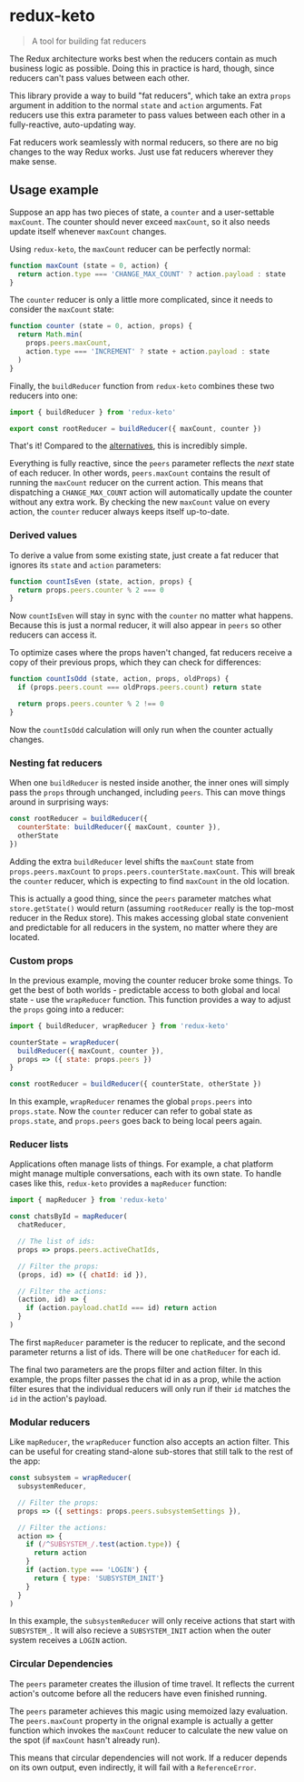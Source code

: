 # redux-keto

> A tool for building fat reducers

The Redux architecture works best when the reducers contain as much business logic as possible. Doing this in practice is hard, though, since reducers can't pass values between each other.

This library provide a way to build "fat reducers", which take an extra `props` argument in addition to the normal `state` and `action` arguments. Fat reducers use this extra parameter to pass values between each other in a fully-reactive, auto-updating way.

Fat reducers work seamlessly with normal reducers, so there are no big changes to the way Redux works. Just use fat reducers wherever they make sense.

## Usage example

Suppose an app has two pieces of state, a `counter` and a user-settable `maxCount`. The counter should never exceed `maxCount`, so it also needs update itself whenever `maxCount` changes.

Using `redux-keto`, the `maxCount` reducer can be perfectly normal:

```js
function maxCount (state = 0, action) {
  return action.type === 'CHANGE_MAX_COUNT' ? action.payload : state
}
```

The `counter` reducer is only a little more complicated, since it needs to consider the `maxCount` state:

```js
function counter (state = 0, action, props) {
  return Math.min(
    props.peers.maxCount,
    action.type === 'INCREMENT' ? state + action.payload : state
  )
}
```

Finally, the `buildReducer` function from `redux-keto` combines these two reducers into one:

```js
import { buildReducer } from 'redux-keto'

export const rootReducer = buildReducer({ maxCount, counter })
```

That's it! Compared to the [alternatives](https://github.com/Airbitz/redux-keto/blob/master/docs/bad-alternatives.md), this is incredibly simple.

Everything is fully reactive, since the `peers` parameter reflects the *next* state of each reducer. In other words, `peers.maxCount` contains the result of running the `maxCount` reducer on the current action. This means that dispatching a `CHANGE_MAX_COUNT` action will automatically update the counter without any extra work. By checking the new `maxCount` value on every action, the `counter` reducer always keeps itself up-to-date.

### Derived values

To derive a value from some existing state, just create a fat reducer that ignores its `state` and `action` parameters:

```js
function countIsEven (state, action, props) {
  return props.peers.counter % 2 === 0
}
```

Now `countIsEven` will stay in sync with the `counter` no matter what happens. Because this is just a normal reducer, it will also appear in `peers` so other reducers can access it.

To optimize cases where the props haven't changed, fat reducers receive a copy of their previous props, which they can check for differences:

```js
function countIsOdd (state, action, props, oldProps) {
  if (props.peers.count === oldProps.peers.count) return state

  return props.peers.counter % 2 !== 0
}
```

Now the `countIsOdd` calculation will only run when the counter actually changes.

### Nesting fat reducers

When one `buildReducer` is nested inside another, the inner ones will simply pass the `props` through unchanged, including `peers`. This can move things around in surprising ways:

```js
const rootReducer = buildReducer({
  counterState: buildReducer({ maxCount, counter }),
  otherState
})
```

Adding the extra `buildReducer` level shifts the `maxCount` state from `props.peers.maxCount` to `props.peers.counterState.maxCount`. This will break the `counter` reducer, which is expecting to find `maxCount` in the old location.

This is actually a good thing, since the `peers` parameter matches what `store.getState()` would return (assuming `rootReducer` really is the top-most reducer in the Redux store). This makes accessing global state convenient and predictable for all reducers in the system, no matter where they are located.

### Custom props

In the previous example, moving the counter reducer broke some things. To get the best of both worlds - predictable access to both global and local state - use the `wrapReducer` function. This function provides a way to adjust the `props` going into a reducer:

```js
import { buildReducer, wrapReducer } from 'redux-keto'

counterState = wrapReducer(
  buildReducer({ maxCount, counter }),
  props => ({ state: props.peers })
}

const rootReducer = buildReducer({ counterState, otherState })
```

In this example, `wrapReducer` renames the global `props.peers` into `props.state`. Now the `counter` reducer can refer to gobal state as `props.state`, and `props.peers` goes back to being local peers again.

### Reducer lists

Applications often manage lists of things. For example, a chat platform might manage multiple conversations, each with its own state. To handle cases like this, `redux-keto` provides a `mapReducer` function:

```js
import { mapReducer } from 'redux-keto'

const chatsById = mapReducer(
  chatReducer,

  // The list of ids:
  props => props.peers.activeChatIds,

  // Filter the props:
  (props, id) => ({ chatId: id }),

  // Filter the actions:
  (action, id) => {
    if (action.payload.chatId === id) return action
  }
)
```

The first `mapReducer` parameter is the reducer to replicate, and the second parameter returns a list of ids. There will be one `chatReducer` for each id.

The final two parameters are the props filter and action filter. In this example, the props filter passes the chat id in as a prop, while the action filter esures that the individual reducers will only run if their `id` matches the `id` in the action's payload.

### Modular reducers

Like `mapReducer`, the `wrapReducer` function also accepts an action filter. This can be useful for creating stand-alone sub-stores that still talk to the rest of the app:

```js
const subsystem = wrapReducer(
  subsystemReducer,

  // Filter the props:
  props => ({ settings: props.peers.subsystemSettings }),

  // Filter the actions:
  action => {
    if (/^SUBSYSTEM_/.test(action.type)) {
      return action
    }
    if (action.type === 'LOGIN') {
      return { type: 'SUBSYSTEM_INIT'}
    }
  }
)
```

In this example, the `subsystemReducer` will only receive actions that start with `SUBSYSTEM_`. It will also recieve a `SUBSYSTEM_INIT` action when the outer system receives a `LOGIN` action.

### Circular Dependencies

The `peers` parameter creates the illusion of time travel. It reflects the current action's outcome before all the reducers have even finished running.

The `peers` parameter achieves this magic using memoized lazy evaluation. The `peers.maxCount` property in the orignal example is actually a getter function which invokes the `maxCount` reducer to calculate the new value on the spot (if `maxCount` hasn't already run).

This means that circular dependencies will not work. If a reducer depends on its own output, even indirectly, it will fail with a `ReferenceError`.
